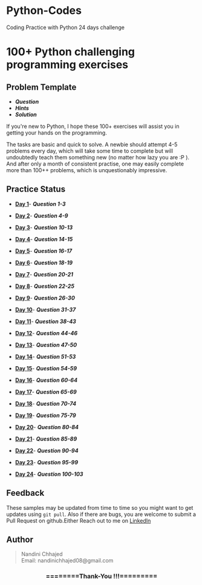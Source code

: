 # Python-Codes
Coding Practice with Python
24 days challenge

# 100+ Python challenging programming exercises

## Problem Template

* ***Question***
* ***Hints***
* ***Solution***

If you're new to Python, I hope these 100+ exercises will assist you in getting your hands on the programming.

The tasks are basic and quick to solve. A newbie should attempt 4-5 problems every day, which will take some time to complete but will undoubtedly teach them something new (no matter how lazy you are :P ). And after only a month of consistent practise, one may easily complete more than 100++ problems, which is unquestionably impressive.

## Practice Status

* **[Day 1](https://github.com/nandinichhajed/Python-Codes/tree/main/Day-1 "Day 1 Status")**- ***Question 1-3***

* **[Day 2](https://github.com/nandinichhajed/Python-Codes/tree/main/Day-2 "Day 2 Status")**- ***Question 4-9***

* **[Day 3](https://github.com/nandinichhajed/Python-Codes/tree/main/Day-3 "Day 3 Status")**- ***Question 10-13***

* **[Day 4](https://github.com/nandinichhajed/Python-Codes/tree/main/Day-4 "Day 4 Status")**- ***Question 14-15***
 
* **[Day 5](https://github.com/nandinichhajed/Python-Codes/tree/main/Day-5 "Day 5 Status")**- ***Question 16-17***
 
* **[Day 6](https://github.com/nandinichhajed/Python-Codes/tree/main/Day-6 "Day 6 Status")**- ***Question 18-19***

* **[Day 7](https://github.com/nandinichhajed/Python-Codes/tree/main/Day-7 "Day 7 Status")**- ***Question 20-21***

* **[Day 8](https://github.com/nandinichhajed/Python-Codes/tree/main/Day-8 "Day 8 Status")**- ***Question 22-25***
 
* **[Day 9](https://github.com/nandinichhajed/Python-Codes/tree/main/Day-9 "Day 9 Status")**- ***Question 26-30***
 
* **[Day 10](https://github.com/nandinichhajed/Python-Codes/tree/main/Day-10 "Day 10 Status")**- ***Question 31-37***
 
* **[Day 11](https://github.com/nandinichhajed/Python-Codes/tree/main/Day-11 "Day 11 Status")**- ***Question 38-43***
 
* **[Day 12](https://github.com/nandinichhajed/Python-Codes/tree/main/Day-12 "Day 12 Status")**- ***Question 44-46***
 
* **[Day 13](https://github.com/nandinichhajed/Python-Codes/tree/main/Day-13 "Day 13 Status")**- ***Question 47-50***
 
* **[Day 14](https:3/github.com/nandinichhajed/Python-Codes/tree/main/Day-14 "Day 14 Status")**- ***Question 51-53***
 
* **[Day 15](https://github.com/nandinichhajed/Python-Codes/tree/main/Day-15 "Day 15 Status")**- ***Question 54-59***
 
* **[Day 16](https://github.com/nandinichhajed/Python-Codes/tree/main/Day-16 "Day 16 Status")**- ***Question 60-64***

* **[Day 17](https://github.com/nandinichhajed/Python-Codes/tree/main/Day-17 "Day 17 Status")**- ***Question 65-69***
 
* **[Day 18](https://github.com/nandinichhajed/Python-Codes/tree/main/Day-18 "Day 18 Status")**- ***Question 70-74***
 
* **[Day 19](https://github.com/nandinichhajed/Python-Codes/tree/main/Day-19 "Day 19 Status")**- ***Question 75-79***
 
* **[Day 20](https://github.com/nandinichhajed/Python-Codes/tree/main/Day-20 "Day 20 Status")**- ***Question 80-84***
 
* **[Day 21](https://github.com/nandinichhajed/Python-Codes/tree/main/Day-21 "Day 21 Status")**- ***Question 85-89***
 
* **[Day 22](https://github.com/nandinichhajed/Python-Codes/tree/main/Day-22 "Day 22 Status")**- ***Question 90-94***
 
* **[Day 23](https://github.com/nandinichhajed/Python-Codes/tree/main/Day-23 "Day 23 Status")**- ***Question 95-99***
 
* **[Day 24](https://github.com/nandinichhajed/Python-Codes/tree/main/Day-24 "Day 24 Status")**- ***Question 100-103***

## Feedback

These samples may be updated from time to time so you might want to get updates
using `git pull`.  Also if there are bugs, you are welcome to submit
a Pull Request on github.Either
Reach out to me on [LinkedIn](https://linkedin.com/in/nandinichhajed)

<h2>Author</h2>
<blockquote>
  Nandini Chhajed<br>
  Email: nandinichhajed08@gmail.com
</blockquote>

<div align="center">
    <h3>========Thank-You !!!=========</h3>
</div>
